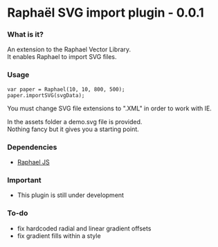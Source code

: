 # Raphaël SVG import plugin - 0.0.1

### What is it?
An extension to the Raphael Vector Library.<br/>
It enables Raphael to import SVG files.

### Usage

    var paper = Raphael(10, 10, 800, 500);
    paper.importSVG(svgData);

You must change SVG file extensions to ".XML" in order to work with IE.

In the assets folder a demo.svg file is provided.<br/>
Nothing fancy but it gives you a starting point.

### Dependencies
- [Raphael JS](http://raphaeljs.com/)

### Important
- This plugin is still under development


### To-do
- fix hardcoded radial and linear gradient offsets
- fix gradient fills within a style